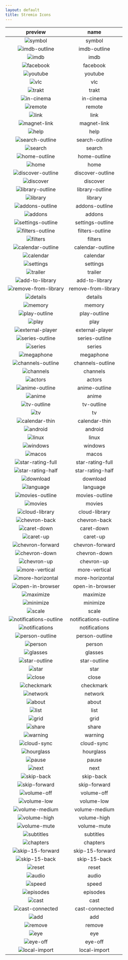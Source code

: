 ```yaml
---
layout: default
title: Stremio Icons
---
```

|preview|name|
|:---:|:---:|
|![symbol](symbol.png)|symbol|
|![imdb-outline](imdb-outline.png)|imdb-outline|
|![imdb](imdb.png)|imdb|
|![facebook](facebook.png)|facebook|
|![youtube](youtube.png)|youtube|
|![vlc](vlc.png)|vlc|
|![trakt](trakt.png)|trakt|
|![in-cinema](in-cinema.png)|in-cinema|
|![remote](remote.png)|remote|
|![link](link.png)|link|
|![magnet-link](magnet-link.png)|magnet-link|
|![help](help.png)|help|
|![search-outline](search-outline.png)|search-outline|
|![search](search.png)|search|
|![home-outline](home-outline.png)|home-outline|
|![home](home.png)|home|
|![discover-outline](discover-outline.png)|discover-outline|
|![discover](discover.png)|discover|
|![library-outline](library-outline.png)|library-outline|
|![library](library.png)|library|
|![addons-outline](addons-outline.png)|addons-outline|
|![addons](addons.png)|addons|
|![settings-outline](settings-outline.png)|settings-outline|
|![filters-outline](filters-outline.png)|filters-outline|
|![filters](filters.png)|filters|
|![calendar-outline](calendar-outline.png)|calendar-outline|
|![calendar](calendar.png)|calendar|
|![settings](settings.png)|settings|
|![trailer](trailer.png)|trailer|
|![add-to-library](add-to-library.png)|add-to-library|
|![remove-from-library](remove-from-library.png)|remove-from-library|
|![details](details.png)|details|
|![memory](memory.png)|memory|
|![play-outline](play-outline.png)|play-outline|
|![play](play.png)|play|
|![external-player](external-player.png)|external-player|
|![series-outline](series-outline.png)|series-outline|
|![series](series.png)|series|
|![megaphone](megaphone.png)|megaphone|
|![channels-outline](channels-outline.png)|channels-outline|
|![channels](channels.png)|channels|
|![actors](actors.png)|actors|
|![anime-outline](anime-outline.png)|anime-outline|
|![anime](anime.png)|anime|
|![tv-outline](tv-outline.png)|tv-outline|
|![tv](tv.png)|tv|
|![calendar-thin](calendar-thin.png)|calendar-thin|
|![android](android.png)|android|
|![linux](linux.png)|linux|
|![windows](windows.png)|windows|
|![macos](macos.png)|macos|
|![star-rating-full](star-rating-full.png)|star-rating-full|
|![star-rating-half](star-rating-half.png)|star-rating-half|
|![download](download.png)|download|
|![language](language.png)|language|
|![movies-outline](movies-outline.png)|movies-outline|
|![movies](movies.png)|movies|
|![cloud-library](cloud-library.png)|cloud-library|
|![chevron-back](chevron-back.png)|chevron-back|
|![caret-down](caret-down.png)|caret-down|
|![caret-up](caret-up.png)|caret-up|
|![chevron-forward](chevron-forward.png)|chevron-forward|
|![chevron-down](chevron-down.png)|chevron-down|
|![chevron-up](chevron-up.png)|chevron-up|
|![more-vertical](more-vertical.png)|more-vertical|
|![more-horizontal](more-horizontal.png)|more-horizontal|
|![open-in-browser](open-in-browser.png)|open-in-browser|
|![maximize](maximize.png)|maximize|
|![minimize](minimize.png)|minimize|
|![scale](scale.png)|scale|
|![notifications-outline](notifications-outline.png)|notifications-outline|
|![notifications](notifications.png)|notifications|
|![person-outline](person-outline.png)|person-outline|
|![person](person.png)|person|
|![glasses](glasses.png)|glasses|
|![star-outline](star-outline.png)|star-outline|
|![star](star.png)|star|
|![close](close.png)|close|
|![checkmark](checkmark.png)|checkmark|
|![network](network.png)|network|
|![about](about.png)|about|
|![list](list.png)|list|
|![grid](grid.png)|grid|
|![share](share.png)|share|
|![warning](warning.png)|warning|
|![cloud-sync](cloud-sync.png)|cloud-sync|
|![hourglass](hourglass.png)|hourglass|
|![pause](pause.png)|pause|
|![next](next.png)|next|
|![skip-back](skip-back.png)|skip-back|
|![skip-forward](skip-forward.png)|skip-forward|
|![volume-off](volume-off.png)|volume-off|
|![volume-low](volume-low.png)|volume-low|
|![volume-medium](volume-medium.png)|volume-medium|
|![volume-high](volume-high.png)|volume-high|
|![volume-mute](volume-mute.png)|volume-mute|
|![subtitles](subtitles.png)|subtitles|
|![chapters](chapters.png)|chapters|
|![skip-15-forward](skip-15-forward.png)|skip-15-forward|
|![skip-15-back](skip-15-back.png)|skip-15-back|
|![reset](reset.png)|reset|
|![audio](audio.png)|audio|
|![speed](speed.png)|speed|
|![episodes](episodes.png)|episodes|
|![cast](cast.png)|cast|
|![cast-connected](cast-connected.png)|cast-connected|
|![add](add.png)|add|
|![remove](remove.png)|remove|
|![eye](eye.png)|eye|
|![eye-off](eye-off.png)|eye-off|
|![local-import](local-import.png)|local-import|